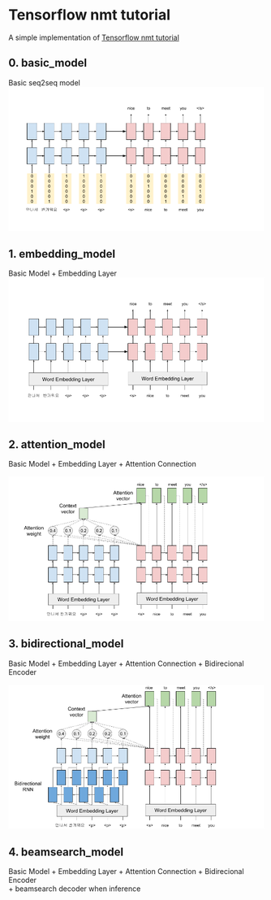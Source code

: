 # Tensorflow nmt tutorial
A simple implementation of [Tensorflow nmt tutorial](https://github.com/tensorflow/nmt)

## 0. basic_model
Basic seq2seq model<br>
<img src="image/0_basic.png" alt="basic seq2seq model" width="800px"/>


## 1. embedding_model
Basic Model + Embedding Layer<br>
<img src="image/1_embedding.png" alt="Basic Model + Embedding Layer" width="800px"/>


## 2. attention_model
Basic Model + Embedding Layer + Attention Connection<br><br>
<img src="image/2_attention.png" alt="Basic Model + Embedding Layer + Attention" width="800px"/><br>


## 3. bidirectional_model
Basic Model + Embedding Layer + Attention Connection + Bidirecional Encoder<br><br>
<img src="image/3_bidirectional.png" alt="Basic Model + Embedding Layer + Attention + Bidirecional Encoder" width="800px"/><br>

## 4. beamsearch_model
Basic Model + Embedding Layer + Attention Connection + Bidirecional Encoder<br>
\+ beamsearch decoder when inference<br>


